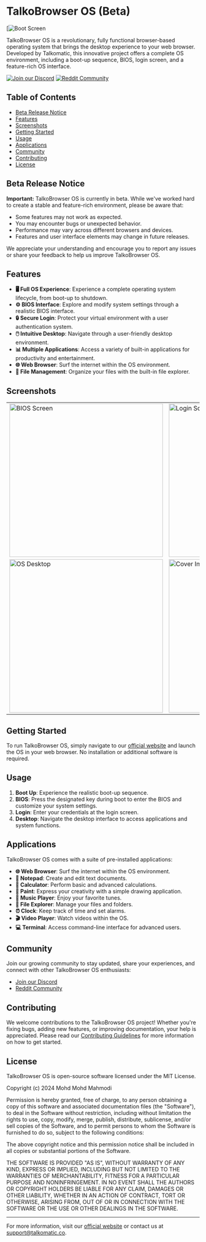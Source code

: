 # TalkoBrowser OS (Beta)

[![Boot Screen](https://https://github.com/NINJACLUBREAL/talkobrowser/blob/main/Screenshot%202024-07-17%202.23.02%20PM.png)

TalkoBrowser OS is a revolutionary, fully functional browser-based operating system that brings the desktop experience to your web browser. Developed by Talkomatic, this innovative project offers a complete OS environment, including a boot-up sequence, BIOS, login screen, and a feature-rich OS interface.

[![Join our Discord](https://img.shields.io/discord/YOUR_DISCORD_SERVER_ID?color=7289DA&logo=discord&logoColor=white)](https://discord.gg/AY7Bk6zgze)
[![Reddit Community](https://img.shields.io/reddit/subreddit-subscribers/talkomatic?style=social)](https://www.reddit.com/r/talkomatic/)

## Table of Contents
- [Beta Release Notice](#beta-release-notice)
- [Features](#features)
- [Screenshots](#screenshots)
- [Getting Started](#getting-started)
- [Usage](#usage)
- [Applications](#applications)
- [Community](#community)
- [Contributing](#contributing)
- [License](#license)

## Beta Release Notice

**Important:** TalkoBrowser OS is currently in beta. While we've worked hard to create a stable and feature-rich environment, please be aware that:

- Some features may not work as expected.
- You may encounter bugs or unexpected behavior.
- Performance may vary across different browsers and devices.
- Features and user interface elements may change in future releases.

We appreciate your understanding and encourage you to report any issues or share your feedback to help us improve TalkoBrowser OS.

## Features

- **🖥️ Full OS Experience**: Experience a complete operating system lifecycle, from boot-up to shutdown.
- **⚙️ BIOS Interface**: Explore and modify system settings through a realistic BIOS interface.
- **🔒 Secure Login**: Protect your virtual environment with a user authentication system.
- **🖱️ Intuitive Desktop**: Navigate through a user-friendly desktop environment.
- **📊 Multiple Applications**: Access a variety of built-in applications for productivity and entertainment.
- **🌐 Web Browser**: Surf the internet within the OS environment.
- **📁 File Management**: Organize your files with the built-in file explorer.

## Screenshots

<table>
  <tr>
    <td><img src="https://github.com/MohdYahyaMahmodi/talkobrowser/raw/main/bios" alt="BIOS Screen" width="400"/></td>
    <td><img src="https://github.com/MohdYahyaMahmodi/talkobrowser/raw/main/account-login" alt="Login Screen" width="400"/></td>
  </tr>
  <tr>
    <td><img src="https://github.com/MohdYahyaMahmodi/talkobrowser/raw/main/os" alt="OS Desktop" width="400"/></td>
    <td><img src="https://github.com/MohdYahyaMahmodi/talkobrowser/raw/main/cover" alt="Cover Image" width="400"/></td>
  </tr>
</table>

## Getting Started

To run TalkoBrowser OS, simply navigate to our [official website](https://mohdyahyamahmodi.github.io/talkobrowser/) and launch the OS in your web browser. No installation or additional software is required.

## Usage

1. **Boot Up**: Experience the realistic boot-up sequence.
2. **BIOS**: Press the designated key during boot to enter the BIOS and customize your system settings.
3. **Login**: Enter your credentials at the login screen.
4. **Desktop**: Navigate the desktop interface to access applications and system functions.

## Applications

TalkoBrowser OS comes with a suite of pre-installed applications:

- **🌐 Web Browser**: Surf the internet within the OS environment.
- **📝 Notepad**: Create and edit text documents.
- **🧮 Calculator**: Perform basic and advanced calculations.
- **🎨 Paint**: Express your creativity with a simple drawing application.
- **🎵 Music Player**: Enjoy your favorite tunes.
- **📁 File Explorer**: Manage your files and folders.
- **⏰ Clock**: Keep track of time and set alarms.
- **🎬 Video Player**: Watch videos within the OS.
- **💻 Terminal**: Access command-line interface for advanced users.

## Community

Join our growing community to stay updated, share your experiences, and connect with other TalkoBrowser OS enthusiasts:

- [Join our Discord](https://discord.gg/AY7Bk6zgze)
- [Reddit Community](https://www.reddit.com/r/talkomatic/)

## Contributing

We welcome contributions to the TalkoBrowser OS project! Whether you're fixing bugs, adding new features, or improving documentation, your help is appreciated. Please read our [Contributing Guidelines](CONTRIBUTING.md) for more information on how to get started.

## License

TalkoBrowser OS is open-source software licensed under the MIT License.

Copyright (c) 2024 Mohd Mohd Mahmodi

Permission is hereby granted, free of charge, to any person obtaining a copy of this software and associated documentation files (the "Software"), to deal in the Software without restriction, including without limitation the rights to use, copy, modify, merge, publish, distribute, sublicense, and/or sell copies of the Software, and to permit persons to whom the Software is furnished to do so, subject to the following conditions:

The above copyright notice and this permission notice shall be included in all copies or substantial portions of the Software.

THE SOFTWARE IS PROVIDED "AS IS", WITHOUT WARRANTY OF ANY KIND, EXPRESS OR IMPLIED, INCLUDING BUT NOT LIMITED TO THE WARRANTIES OF MERCHANTABILITY, FITNESS FOR A PARTICULAR PURPOSE AND NONINFRINGEMENT. IN NO EVENT SHALL THE AUTHORS OR COPYRIGHT HOLDERS BE LIABLE FOR ANY CLAIM, DAMAGES OR OTHER LIABILITY, WHETHER IN AN ACTION OF CONTRACT, TORT OR OTHERWISE, ARISING FROM, OUT OF OR IN CONNECTION WITH THE SOFTWARE OR THE USE OR OTHER DEALINGS IN THE SOFTWARE.

---

For more information, visit our [official website](https://mohdyahyamahmodi.github.io/talkobrowser/) or contact us at [support@talkomatic.co](mailto:support@talkomatic.co).

